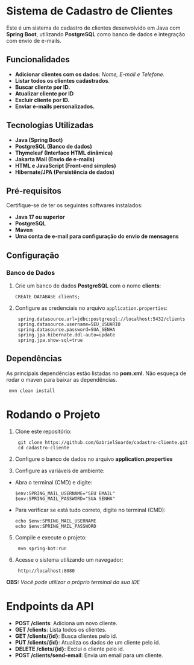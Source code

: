 # Sistema de Cadastro de Clientes

Este é um sistema de cadastro de clientes desenvolvido em Java com **Spring Boot**, utilizando **PostgreSQL** como banco de dados e integração com envio de e-mails.

## Funcionalidades

- **Adicionar clientes com os dados**: *Nome, E-mail e Telefone.*
- **Listar todos os clientes cadastrados**.
- **Buscar cliente por ID.**
- **Atualizar cliente por ID**
- **Excluir cliente por ID.**
- **Enviar e-mails personalizados.**

## Tecnologias Utilizadas

- **Java (Spring Boot)**
- **PostgreSQL (Banco de dados)**
- **Thymeleaf (Interface HTML dinâmica)**
- **Jakarta Mail (Envio de e-mails)**
- **HTML e JavaScript (Front-end simples)**
- **Hibernate/JPA (Persistência de dados)**
  
## Pré-requisitos
Certifique-se de ter os seguintes softwares instalados:

- **Java 17 ou superior**
- **PostgreSQL**
- **Maven**
- **Uma conta de e-mail para configuração do envio de mensagens**
  
## Configuração
### Banco de Dados
1. Crie um banco de dados **PostgreSQL** com o nome **clients**:
   
       CREATE DATABASE clients;

2. Configure as credenciais no arquivo `application.properties`:

        spring.datasource.url=jdbc:postgresql://localhost:5432/clients
        spring.datasource.username=SEU_USUARIO
        spring.datasource.password=SUA_SENHA
        spring.jpa.hibernate.ddl-auto=update
        spring.jpa.show-sql=true



## Dependências
As principais dependências estão listadas no **pom.xml**. Não esqueça de rodar o maven para baixar as dependências.

     mvn clean install

# Rodando o Projeto

1. Clone este repositório:
 
        git clone https://github.com/GabrielSoarde/cadastro-cliente.git
        cd cadastro-cliente
2. Configure o banco de dados no arquivo **application.properties**
3. Configure as variáveis de ambiente:
   
- Abra o terminal (CMD) e digite:

      $env:SPRING_MAIL_USERNAME="SEU EMAIL"
      $env:SPRING_MAIL_PASSWORD="SUA SENHA"
  
- Para verificar se está tudo correto, digite no terminal (CMD):

      echo $env:SPRING_MAIL_USERNAME
      echo $env:SPRING_MAIL_PASSWORD
  
5. Compile e execute o projeto:
   
        mvn spring-bot:run
   
7. Acesse o sistema utilizando um navegador:

        http://localhost:8080

**OBS:** *Você pode utilizar o próprio terminal da sua IDE*    
   
# Endpoints da API

- **POST /clients**: Adiciona um novo cliente.
- **GET /clients**: Lista todos os clientes.
- **GET /clients/{id}**: Busca clientes pelo id.
- **PUT /clients/{id}**: Atualiza os dados de um cliente pelo id.
- **DELETE /cliets/{id}**: Exclui o cliente pelo id.
- **POST /clients/send-email**: Envia um email para um cliente.
